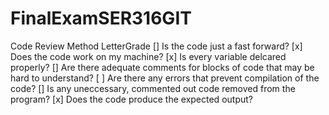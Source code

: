 # FinalExamSER316GIT


Code Review Method LetterGrade
[] Is the code just a fast forward?
[x] Does the code work on my machine?
[x] Is every variable delcared properly?
[] Are there adequate comments for blocks of code that may be hard to understand?
[ ] Are there any errors that prevent compilation of the code?
[] Is any uneccessary, commented out code removed from the program?
[x] Does the code produce the expected output?
